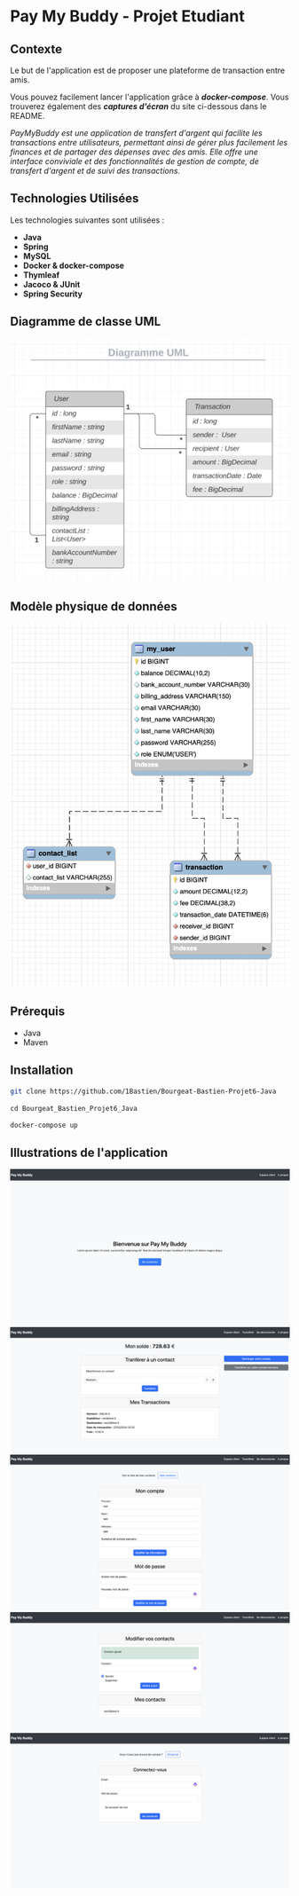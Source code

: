 # Pay My Buddy - Projet Etudiant

## Contexte

Le but de l'application est de proposer une plateforme de transaction entre amis.

Vous pouvez facilement lancer l'application grâce à ***docker-compose***.
Vous trouverez également des ***captures d'écran*** du site ci-dessous dans le README.

*PayMyBuddy est une application de transfert d'argent qui facilite les transactions entre utilisateurs, permettant ainsi de gérer plus facilement les finances et de partager des dépenses avec des amis. 
Elle offre une interface conviviale et des fonctionnalités de gestion de compte, de transfert d'argent et de suivi des transactions.*

## Technologies Utilisées

Les technologies suivantes sont utilisées :

- **Java**
- **Spring**
- **MySQL**
- **Docker & docker-compose**
- **Thymleaf**
- **Jacoco & JUnit**
- **Spring Security**

## Diagramme de classe UML 

![Diagramme de classe UML](/ressources/Diagramme-UML.png)


## Modèle physique de données

![Modèle physique de données](/ressources/MPD.png)

## Prérequis

- Java
- Maven

## Installation

```bash
git clone https://github.com/1Bastien/Bourgeat-Bastien-Projet6-Java
```
```
cd Bourgeat_Bastien_Projet6_Java
```
```
docker-compose up
```

## Illustrations de l'application

![home_page](/images/home_page.png)
![transfer](/images/transfer.png)
![account](/images/account.png)
![contact](/images/contact.png)
![login](/images/login.png)
